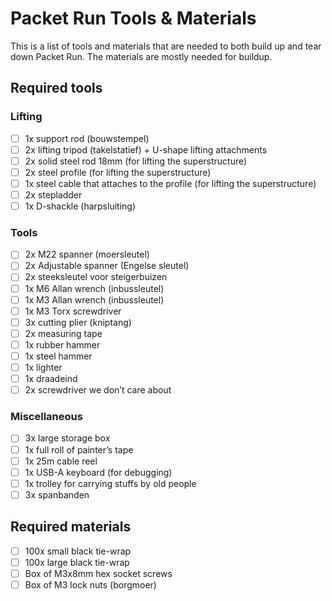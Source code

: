 # Packet Run Tools & Materials
This is a list of tools and materials that are needed to both build up and tear
down Packet Run. The materials are mostly needed for buildup.

## Required tools
### Lifting
- [ ] 1x support rod (bouwstempel)
- [ ] 2x lifting tripod (takelstatief) + U-shape lifting attachments
- [ ] 2x solid steel rod 18mm (for lifting the superstructure)
- [ ] 2x steel profile (for lifting the superstructure)
- [ ] 1x steel cable that attaches to the profile (for lifting the superstructure)
- [ ] 2x stepladder
- [ ] 1x D-shackle (harpsluiting)

### Tools
- [ ] 2x M22 spanner (moersleutel)
- [ ] 2x Adjustable spanner (Engelse sleutel)
- [ ] 2x steeksleutel voor steigerbuizen
- [ ] 1x M6 Allan wrench (inbussleutel)
- [ ] 1x M3 Allan wrench (inbussleutel)
- [ ] 1x M3 Torx screwdriver
- [ ] 3x cutting plier (kniptang)
- [ ] 2x measuring tape
- [ ] 1x rubber hammer
- [ ] 1x steel hammer
- [ ] 1x lighter
- [ ] 1x draadeind
- [ ] 2x screwdriver we don’t care about

### Miscellaneous
- [ ] 3x large storage box
- [ ] 1x full roll of painter’s tape
- [ ] 1x 25m cable reel
- [ ] 1x USB-A keyboard (for debugging)
- [ ] 1x trolley for carrying stuffs by old people
- [ ] 3x spanbanden

## Required materials
- [ ] 100x small black tie-wrap
- [ ] 100x large black tie-wrap
- [ ] Box of M3x8mm hex socket screws
- [ ] Box of M3 lock nuts (borgmoer)